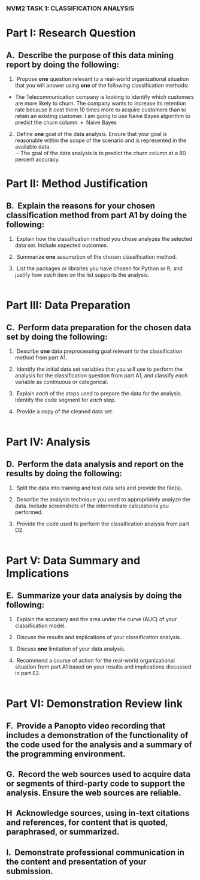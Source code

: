 ### NVM2 TASK 1: CLASSIFICATION ANALYSIS
# **Part I: Research Question**

## A.  Describe the purpose of this data mining report by doing the following:

1.  Propose **one** question relevant to a real-world organizational situation that you will answer using **one** of the following classification methods:
- The Telecommunication company is looking to identify which customers are more likely to churn. The company wants to increase its retention rate because it cost them 10 times more to acquire customers than to retain an existing customer. I am going to use Naive Bayes algorithm to predict the churn column. 
	•  Naive Bayes

2.  Define **one** goal of the data analysis. Ensure that your goal is reasonable within the scope of the scenario and is represented in the available data.  
 - The goal of the data analysis is to predict the churn column at a 80 percent accuracy.
 

# **Part II: Method Justification**

## B.  Explain the reasons for your chosen classification method from part A1 by doing the following:

1.  Explain how the classification method you chose analyzes the selected data set. Include expected outcomes.

2.  Summarize **one** assumption of the chosen classification method.

3.  List the packages or libraries you have chosen for Python or R, and justify how _each_ item on the list supports the analysis.  
 

# **Part III: Data Preparation**

## C.  Perform data preparation for the chosen data set by doing the following:

1.  Describe **one** data preprocessing goal relevant to the classification method from part A1.

2.  Identify the initial data set variables that you will use to perform the analysis for the classification question from part A1, and classify _each_ variable as continuous or categorical.

3.  Explain _each_ of the steps used to prepare the data for the analysis. Identify the code segment for _each_ step.

4.  Provide a copy of the cleaned data set.  
 

# **Part IV: Analysis**

## D.  Perform the data analysis and report on the results by doing the following:

1.  Split the data into training and test data sets and provide the file(s).

2.  Describe the analysis technique you used to appropriately analyze the data. Include screenshots of the intermediate calculations you performed.

3.  Provide the code used to perform the classification analysis from part D2.  
 

# **Part V: Data Summary and Implications**

## E.  Summarize your data analysis by doing the following:

1.  Explain the accuracy and the area under the curve (AUC) of your classification model.

2.  Discuss the results and implications of your classification analysis.

3.  Discuss **one** limitation of your data analysis.

4.  Recommend a course of action for the real-world organizational situation from part A1 based on your results and implications discussed in part E2.  
 

# **Part VI: Demonstration** Review link

## F.  Provide a Panopto video recording that includes a demonstration of the functionality of the code used for the analysis and a summary of the programming environment.

## G.  Record the web sources used to acquire data or segments of third-party code to support the analysis. Ensure the web sources are reliable.

  

## H  Acknowledge sources, using in-text citations and references, for content that is quoted, paraphrased, or summarized.

  

## I.  Demonstrate professional communication in the content and presentation of your submission.